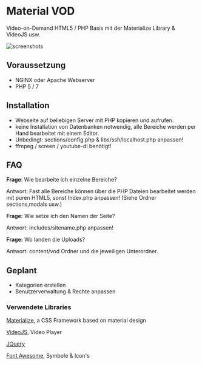 # Material VOD
Video-on-Demand HTML5 / PHP Basis mit der Materialize Library & VideoJS usw.

![screenshots](http://watch.3dns.eu/img/screenshots.png)

## Voraussetzung
- NGINX oder Apache Webserver
- PHP 5 / 7 

## Installation
- Webseite auf beliebigen Server mit PHP kopieren und aufrufen.
- keine Installation von Datenbanken notwendig, alle Bereiche werden per Hand bearbeitet mit einem Editor.
- Unbedingt: sections/config.php  & libs/ssh/localhost.php anpassen!
- ffmpeg / screen / youtube-dl benötigt!

## FAQ
**Frage**: Wie bearbeite ich einzelne Bereiche?

Antwort: Fast alle Bereiche können über die PHP Dateien bearbeitet werden mit puren HTML5, sonst Index.php anpassen! (Siehe Ordner sections,modals usw.)



**Frage:** Wie setze ich den Namen der Seite?

Antwort: includes/sitename.php anpassen!



**Frage:** Wo landen die Uploads?

Antwort: content/vod Ordner und die jeweiligen Unterordner.


## Geplant
- Kategorien erstellen
- Benutzerverwaltung & Rechte anpassen

### Verwendete Libraries
[Materialize](http://materializecss.com/), a CSS Framework based on material design

[VideoJS](http://videojs.com), Video Player

[JQuery](https://jquery.com/)

[Font Awesome](http://fontawesome.io), Symbole & Icon's
